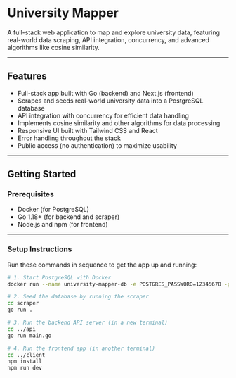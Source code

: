 # University Mapper

A full-stack web application to map and explore university data, featuring real-world data scraping, API integration, concurrency, and advanced algorithms like cosine similarity.

---

## Features

- Full-stack app built with Go (backend) and Next.js (frontend)
- Scrapes and seeds real-world university data into a PostgreSQL database
- API integration with concurrency for efficient data handling
- Implements cosine similarity and other algorithms for data processing
- Responsive UI built with Tailwind CSS and React
- Error handling throughout the stack
- Public access (no authentication) to maximize usability

---

## Getting Started

### Prerequisites

- Docker (for PostgreSQL)
- Go 1.18+ (for backend and scraper)
- Node.js and npm (for frontend)

---

### Setup Instructions

Run these commands in sequence to get the app up and running:

```bash
# 1. Start PostgreSQL with Docker
docker run --name university-mapper-db -e POSTGRES_PASSWORD=12345678 -p 5432:5432 -d postgres

# 2. Seed the database by running the scraper
cd scraper
go run .

# 3. Run the backend API server (in a new terminal)
cd ../api
go run main.go

# 4. Run the frontend app (in another terminal)
cd ../client
npm install
npm run dev

